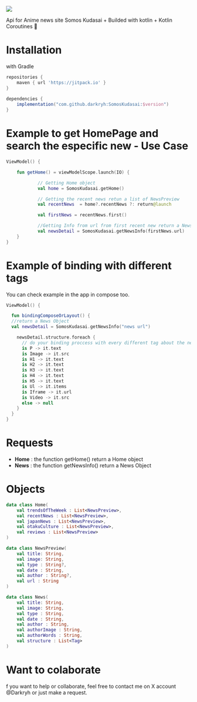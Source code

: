 [![](https://jitpack.io/v/darkryh/SomosKudasai.svg)](https://jitpack.io/#darkryh/SomosKudasai)

Api for Anime news site Somos Kudasai + Builded with kotlin + Kotlin Coroutines :balloon:

# Installation
with Gradle
```groovy  
repositories {   
	maven { url 'https://jitpack.io' }  
}  
  
dependencies {  
	implementation("com.github.darkryh:SomosKudasai:$version")
}  
```  
# Example to get HomePage and search the especific new - Use Case
```kotlin
ViewModel() {

	fun getHome() = viewModelScope.launch(IO) {

            // Getting Home object
            val home = SomosKudasai.getHome()

            // Getting the recent news retun a list of NewsPreview
            val recentNews  = home?.recentNews ?: return@launch

            val firstNews = recentNews.first()

            //Getting Info from url from first recent new return a News Object
            val newsDetail = SomosKudasai.getNewsInfo(firstNews.url)
	}
}
```
# Example of binding with different tags
You can check example in the app in compose too.
```kotlin
ViewModel() {

  fun bindingComposeOrLayout() {
  //return a News Object
  val newsDetail = SomosKudasai.getNewsInfo("news url")

    newsDetail.structure.foreach {
      // do your binding proccess with every different tag about the new
      is P -> it.text
      is Image -> it.src
      is H1 -> it.text
      is H2 -> it.text
      is H3 -> it.text
      is H4 -> it.text
      is H5 -> it.text
      is Ul -> it.items
      is Iframe -> it.url
      is Video -> it.src
      else -> null
    }
  }
}
```

# Requests
- **Home** : the function getHome() return a Home object
- **News** : the function getNewsInfo() return a News Object

# Objects
```kotlin
data class Home(
    val trendsOfTheWeek : List<NewsPreview>,
    val recentNews : List<NewsPreview>,
    val japanNews : List<NewsPreview>,
    val otakuCulture : List<NewsPreview>,
    val reviews : List<NewsPreview>
)
```
```kotlin
data class NewsPreview(
    val title: String,
    val image: String,
    val type : String?,
    val date : String,
    val author : String?,
    val url : String
)
```
```kotlin
data class News(
    val title: String,
    val image: String,
    val type : String,
    val date : String,
    val author : String,
    val authorImage : String,
    val authorWords : String,
    val structure : List<Tag>
)
```
# Want to colaborate
f you want to help or collaborate, feel free to contact me on X account @Darkryh or just make a request.
